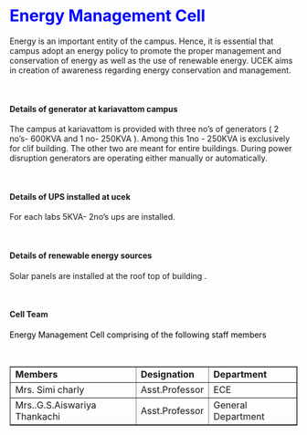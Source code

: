 <h1><font color="blue">Energy Management Cell </font></h1>
<p>Energy is an important entity of the campus. Hence, it is essential that campus adopt an energy policy to promote the proper management and conservation of energy as well as the use of renewable energy. UCEK aims in creation of awareness regarding energy conservation and management.  </p>
<br/><h4>Details of generator at kariavattom campus</h4>
<p>The campus at kariavattom is provided with three no’s of generators ( 2 no’s- 600KVA and 1 no- 250KVA ). Among this 1no - 250KVA is exclusively for clif building. The other two are meant for entire buildings. During power disruption generators are operating either manually or automatically. </p>
<br/><h4>Details of UPS installed at ucek</h4>
<p>For each labs 5KVA- 2no’s ups are installed. </p>
<br/><h4>Details of renewable energy sources</h4>
<p>Solar panels are installed at the roof top of building . </p>
<br/><h4>Cell Team </h4>
<p><font color="black">Energy Management Cell comprising of the following staff members</font></p><br/>
<table border="1" cellpadding="8"><font>
<tr><td><strong> Members</strong></td><td><strong>Designation</strong></td><td><strong>Department</strong></td></tr>
<tr><td>Mrs. Simi charly</td><td>Asst.Professor</td><td>ECE</td></tr>
<tr><td>Mrs..G.S.Aiswariya Thankachi</td><td>Asst.Professor</td><td>General Department</td></tr>
</font></table>
</div>